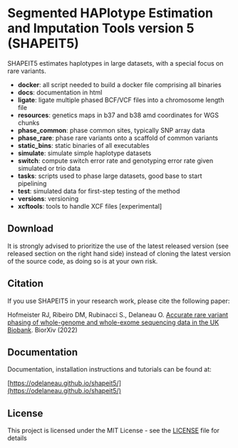# Segmented HAPlotype Estimation and Imputation Tools version 5 (SHAPEIT5)

SHAPEIT5 estimates haplotypes in large datasets, with a special focus on rare variants.

- **docker**: all script needed to build a docker file comprising all binaries
- **docs**: documentation in html
- **ligate**: ligate multiple phased BCF/VCF files into a chromosome length file
- **resources**: genetics maps in b37 and b38 amd coordinates for WGS chunks
- **phase_common**: phase common sites, typically SNP array data
- **phase_rare**: phase rare variants onto a scaffold of common variants
- **static_bins**: static binaries of all executables
- **simulate**: simulate simple haplotype datasets
- **switch**: compute switch error rate and genotyping error rate given simulated or trio data
- **tasks**: scripts used to phase large datasets, good base to start pipelining
- **test**: simulated data for first-step testing of the method
- **versions**: versioning
- **xcftools**: tools to handle XCF files [experimental]

## Download

It is strongly advised to prioritize the use of the latest released version (see released section on the right hand side) instead of cloning the latest version of the source code, as doing so is at your own risk.

## Citation
If you use SHAPEIT5 in your research work, please cite the following paper:

Hofmeister RJ, Ribeiro DM, Rubinacci S., Delaneau O. [Accurate rare variant phasing of whole-genome and whole-exome sequencing data in the UK Biobank](https://www.biorxiv.org/content/10.1101/2022.10.19.512867v1). BiorXiv (2022)

## Documentation

Documentation, installation instructions and tutorials can be found at:

[https://odelaneau.github.io/shapeit5/](https://odelaneau.github.io/shapeit5/)

## License

This project is licensed under the MIT License - see the [LICENSE](LICENSE) file for details